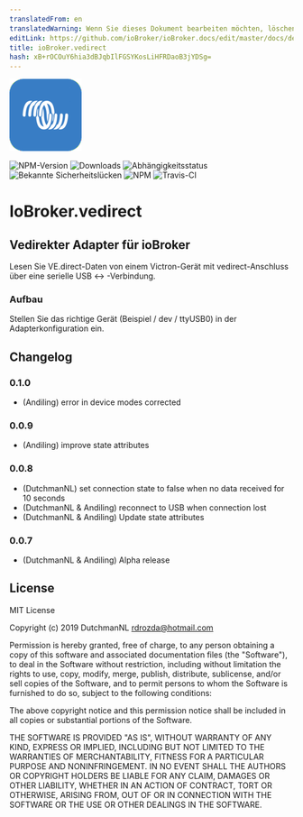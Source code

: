 ```yaml
---
translatedFrom: en
translatedWarning: Wenn Sie dieses Dokument bearbeiten möchten, löschen Sie bitte das Feld "translationsFrom". Andernfalls wird dieses Dokument automatisch erneut übersetzt
editLink: https://github.com/ioBroker/ioBroker.docs/edit/master/docs/de/adapterref/iobroker.vedirect/README.md
title: ioBroker.vedirect
hash: xB+rOCOuY6hia3dBJqbIlFGSYKosLiHFRDaoB3jYDSg=
---
```

![Logo](../../../en/adapterref/iobroker.vedirect/admin/vedirect.png)

![NPM-Version](http://img.shields.io/npm/v/iobroker.vedirect.svg)
![Downloads](https://img.shields.io/npm/dm/iobroker.vedirect.svg)
![Abhängigkeitsstatus](https://img.shields.io/david/iobroker-community-adapters/iobroker.vedirect.svg)
![Bekannte Sicherheitslücken](https://snyk.io/test/github/iobroker-community-adapters/ioBroker.vedirect/badge.svg)
![NPM](https://nodei.co/npm/iobroker.vedirect.png?downloads=true)
![Travis-CI](http://img.shields.io/travis/iobroker-community-adapters/ioBroker.vedirect/master.svg)

# IoBroker.vedirect
## Vedirekter Adapter für ioBroker
Lesen Sie VE.direct-Daten von einem Victron-Gerät mit vedirect-Anschluss über eine serielle USB <-> -Verbindung.

### Aufbau
Stellen Sie das richtige Gerät (Beispiel / dev / ttyUSB0) in der Adapterkonfiguration ein.

## Changelog

### 0.1.0
* (Andiling) error in device modes corrected

### 0.0.9
* (Andiling) improve state attributes

### 0.0.8
* (DutchmanNL) set connection state to false when no data received for 10 seconds
* (DutchmanNL & Andiling) reconnect to USB when connection lost
* (DutchmanNL & Andiling) Update state attributes

### 0.0.7
* (DutchmanNL & Andiling) Alpha release

## License
MIT License

Copyright (c) 2019 DutchmanNL <rdrozda@hotmail.com>

Permission is hereby granted, free of charge, to any person obtaining a copy
of this software and associated documentation files (the "Software"), to deal
in the Software without restriction, including without limitation the rights
to use, copy, modify, merge, publish, distribute, sublicense, and/or sell
copies of the Software, and to permit persons to whom the Software is
furnished to do so, subject to the following conditions:

The above copyright notice and this permission notice shall be included in all
copies or substantial portions of the Software.

THE SOFTWARE IS PROVIDED "AS IS", WITHOUT WARRANTY OF ANY KIND, EXPRESS OR
IMPLIED, INCLUDING BUT NOT LIMITED TO THE WARRANTIES OF MERCHANTABILITY,
FITNESS FOR A PARTICULAR PURPOSE AND NONINFRINGEMENT. IN NO EVENT SHALL THE
AUTHORS OR COPYRIGHT HOLDERS BE LIABLE FOR ANY CLAIM, DAMAGES OR OTHER
LIABILITY, WHETHER IN AN ACTION OF CONTRACT, TORT OR OTHERWISE, ARISING FROM,
OUT OF OR IN CONNECTION WITH THE SOFTWARE OR THE USE OR OTHER DEALINGS IN THE
SOFTWARE.